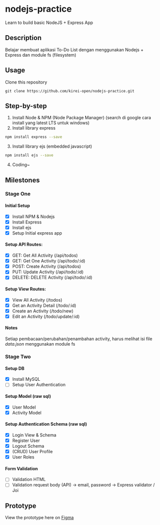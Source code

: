 # nodejs-practice

Learn to build basic NodeJS + Express App

## Description

Belajar membuat aplikasi To-Do List dengan menggunakan Nodejs + Express dan module fs (filesystem)

## Usage

Clone this repository

```
git clone https://github.com/kirei-open/nodejs-practice.git
```

## Step-by-step

1. Install Node & NPM (Node Package Manager) (search di google cara install yang latest LTS untuk windows)
2. Install library express

```bash
npm install express --save
```

3. Install library ejs (embedded javascript)

```bash
npm install ejs --save
```

4. Coding~

## Milestones

### Stage One

#### **Initial Setup**

- [x] Install NPM & Nodejs
- [x] Install Express
- [x] Install ejs
- [x] Setup Initial express app

#### **Setup API Routes**:

- [x] GET: Get All Activity (/api/todos)
- [x] GET: Get One Activity (/api/todo/:id)
- [x] POST: Create Activity (/api/todos)
- [x] PUT: Update Activity (/api/todo/:id)
- [x] DELETE: DELETE Activity (/api/todo/:id)

#### **Setup View Routes**:

- [x] View All Activity (/todos)
- [x] Get an Activity Detail (/todo/:id)
- [x] Create an Activity (/todo/new)
- [x] Edit an Activity (/todo/update/:id)

#### Notes

Setiap pembacaan/perubahan/penambahan activity, harus melihat isi file _data.json_ menggunakan module fs

### Stage Two

#### **Setup DB**

- [x] Install MySQL
- [ ] Setup User Authentication

#### **Setup Model** (raw sql)

- [x] User Model
- [x] Activity Model

#### **Setup Authentication Schema** (raw sql)

- [x] Login View & Schema
- [x] Register User
- [x] Logout Schema
- [x] (CRUD) User Profile
- [x] User Roles

#### **Form Validation**

- [ ] Validation HTML
- [ ] Validation request body (API) -> email, password -> Express validator / Joi

## Prototype

View the prototype here on [Figma](https://www.figma.com/proto/faV6p1i4bpFxo0itRb5jE1/To-Do-LIst?node-id=1%3A2&scaling=contain)
